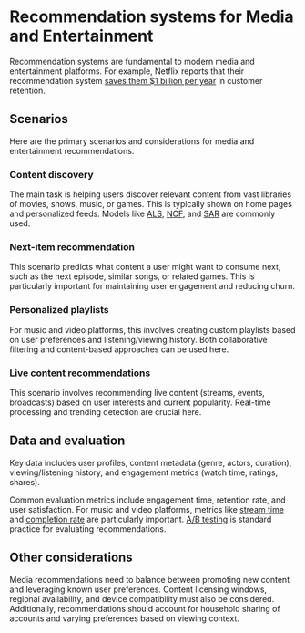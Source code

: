 <!--
Copyright (c) Recommenders contributors.
Licensed under the MIT License.
-->

# Recommendation systems for Media and Entertainment

Recommendation systems are fundamental to modern media and entertainment platforms. For example, Netflix reports that their recommendation system [saves them $1 billion per year](https://www.netflix.com/tudum/articles/netflix-recommendations) in customer retention.

## Scenarios

Here are the primary scenarios and considerations for media and entertainment recommendations.

### Content discovery

The main task is helping users discover relevant content from vast libraries of movies, shows, music, or games. This is typically shown on home pages and personalized feeds. Models like [ALS](../../examples/00_quick_start/als_movielens.ipynb), [NCF](../../examples/00_quick_start/ncf_movielens.ipynb), and [SAR](../../examples/00_quick_start/sar_movielens.ipynb) are commonly used.

### Next-item recommendation

This scenario predicts what content a user might want to consume next, such as the next episode, similar songs, or related games. This is particularly important for maintaining user engagement and reducing churn.

### Personalized playlists

For music and video platforms, this involves creating custom playlists based on user preferences and listening/viewing history. Both collaborative filtering and content-based approaches can be used here.

### Live content recommendations

This scenario involves recommending live content (streams, events, broadcasts) based on user interests and current popularity. Real-time processing and trending detection are crucial here.

## Data and evaluation

Key data includes user profiles, content metadata (genre, actors, duration), viewing/listening history, and engagement metrics (watch time, ratings, shares).

Common evaluation metrics include engagement time, retention rate, and user satisfaction. For music and video platforms, metrics like [stream time](../../GLOSSARY.md) and [completion rate](../../GLOSSARY.md) are particularly important. [A/B testing](../../GLOSSARY.md) is standard practice for evaluating recommendations.

## Other considerations

Media recommendations need to balance between promoting new content and leveraging known user preferences. Content licensing windows, regional availability, and device compatibility must also be considered. Additionally, recommendations should account for household sharing of accounts and varying preferences based on viewing context.


